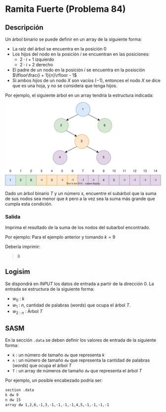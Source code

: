 # Ramita Fuerte (Problema 84)

## Descripción

Un árbol binario se puede definir en un array de la siguiente forma:

- La raíz del árbol se encuentra en la posición $0$
- Los hijos del nodo en la posición $i$ se encuentran en las posiciones:
    - $2 \cdot i + 1$ izquierdo
    - $2 \cdot i + 2$ derecho
- El padre de un nodo en la posición $i$ se encuentra en la posisción $\lfloor\frac{i + 1}{n}\rfloor - 1$
- Si ambos *hijos* de un nodo $X$ son vacíos ($-1$), entonces el nodo $X$ se dice que es una hoja, y no se considera que tenga hijos.

Por ejemplo, el siguiente árbol en un array tendría la estructura indicada:  

![Problema 60 ()](/img/arbol.svg)

Dado un árbol binario $T$ y un número $s$, encuentre el subárbol que la suma de sus nodos sea menor que $k$ pero a la vez sea la suma más grande que cumpla esta condición. 

### Salida

Imprima el resultado de la suma de los nodos del subarbol encontrado.

Por ejemplo: Para el ejemplo anterior y tomando $k=9$

Debería imprimir:

> 8

## Logisim

Se dispondrá en *INPUT* los datos de entrada a partir de la dirección $0$. La entrada se estructura de la siguiente forma:

- $w_0$ : $k$
- $w_1$ : $n$, cantidad de palabras (*words*) que ocupa el árbol $T$.
- $w_{2:n}$ : Árbol $T$

## SASM

En la sección `.data` se deben definir los valores de entrada de la siguiente forma:

- `k` : un número de tamaño `dw` que representa $k$
- `n` : un número de tamaño `dw` que representa la cantidad de palabras (*words*) que ocupa el árbol $T$
- `T` : un array de números de tamaño `dw` que representa el árbol $T$

Por ejemplo, un posible encabezado podría ser:

```
section .data
k dw 9
n dw 15
array dw 1,2,6,-1,3,-1,-1,-1,-1,4,5,-1,-1,-1,-1
```
